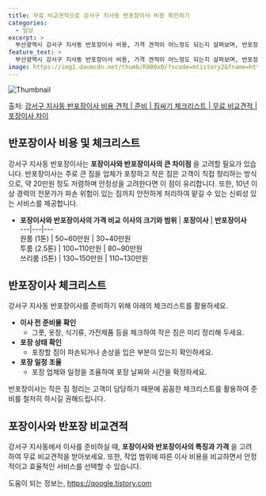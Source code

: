 ```yaml
---
title: 무료 비교견적으로 강서구 지사동 반포장이사 비용 확인하기
categories:
  - 일상
excerpt: >
  부산광역시 강서구 지사동 반포장이사 비용, 가격 견적이 어느정도 되는지 살펴보며, 반포장이사를 준비함에 있어 짐싸기 준비 체크리스트가 무엇인지 보겠습니다. 마지막으로 포장이사와 차이점을 통해 무료 비교견적으로 어떤 것이 더 합리적인 선택인지 공유 드립니다.강서구 지사동 포장이사 견적 샘플 보기 👈 클릭강서구 지사동 포장이사 가격 살펴보기 👈 클릭강서구 지사동 반포장이사 평균 이사 비용평수강서구 지사동 평균 이사 비용원룸 이사9평 이하 (1톤)30만원~투룸/쓰리룸 이사16평 ~ 20평 (2.5톤)80만원~쓰리룸 이사21평 (5톤) ~110만원~우리집 무료 이사견적 받기 👈 클릭포장 vs 반포장: 이사 방식의 큰 차이이사의 방식에 따라 포장과 반포장은 가장 큰 차이점을 지니고 있습니다. 포장 이사의 특..
feature_text: >
  부산광역시 강서구 지사동 반포장이사 비용, 가격 견적이 어느정도 되는지 살펴보며, 반포장이사를 준비함에 있어 짐싸기 준비 체크리스트가 무엇인지 보겠습니다. 마지막으로 포장이사와 차이점을 통해 무료 비교견적으로 어떤 것이 더 합리적인 선택인지 공유 드립니다.강서구 지사동 포장이사 견적 샘플 보기 👈 클릭강서구 지사동 포장이사 가격 살펴보기 👈 클릭강서구 지사동 반포장이사 평균 이사 비용평수강서구 지사동 평균 이사 비용원룸 이사9평 이하 (1톤)30만원~투룸/쓰리룸 이사16평 ~ 20평 (2.5톤)80만원~쓰리룸 이사21평 (5톤) ~110만원~우리집 무료 이사견적 받기 👈 클릭포장 vs 반포장: 이사 방식의 큰 차이이사의 방식에 따라 포장과 반포장은 가장 큰 차이점을 지니고 있습니다. 포장 이사의 특..
image: https://img1.daumcdn.net/thumb/R800x0/?scode=mtistory2&fname=https%3A%2F%2Fblog.kakaocdn.net%2Fdn%2Fbh4b9y%2FbtsHbVpVssU%2FhxHaF7mwZh0D2bNkVZEnZ1%2Fimg.webp
---
```


![Thumbnail](https://img1.daumcdn.net/thumb/R800x0/?scode=mtistory2&fname=https%3A%2F%2Fblog.kakaocdn.net%2Fdn%2Fbh4b9y%2FbtsHbVpVssU%2FhxHaF7mwZh0D2bNkVZEnZ1%2Fimg.webp)

<p>출처: <a href="https://qoogle.tistory.com/9728" rel="dofollow">강서구 지사동 반포장이사 비용 견적 | 준비 | 짐싸기 체크리스트 | 무료 비교견적 | 포장이사 차이</a> </p>

## 반포장이사 비용 및 체크리스트

강서구 지사동 반포장이사는 **포장이사와 반포장이사의 큰 차이점** 을 고려할 필요가 있습니다. 반포장이사는 주로 큰 짐을 업체가 포장하고
작은 짐은 고객이 직접 정리하는 방식으로, 약 20만원 정도 저렴하며 안정성을 고려한다면 이 점이 유리합니다. 또한, 10년 이상 경력의
전문가가 파손 위험이 있는 짐까지 안전하게 처리하여 맡길 수 있는 신뢰성 있는 서비스를 제공합니다.

  * **포장이사와 반포장이사의 가격 비교**
**이사의 크기와 범위** | **포장이사** | **반포장이사**  
---|---|---  
원룸 (1톤) | 50~60만원 | 30~40만원  
투룸 (2.5톤) | 100~110만원 | 80~90만원  
쓰리룸 (5톤) | 130~150만원 | 110~130만원  

## 반포장이사 체크리스트

강서구 지사동 반포장이사를 준비하기 위해 아래의 체크리스트를 활용하세요.

  * **이사 전 준비물 확인**
    * 그릇, 옷장, 식기류, 가전제품 등을 체크하여 작은 짐은 미리 정리해 두세요.
  * **포장 상태 확인**
    * 포장할 짐이 파손되거나 손상을 입은 부분이 있는지 확인하세요.
  * **포장 일정 조율**
    * 포장 업체와 일정을 조율하여 포장 날짜와 시간을 확정하세요.

반포장이사는 작은 짐 정리는 고객이 담당하기 때문에 꼼꼼한 체크리스트를 활용하여 준비를 철저히 하시길 권해드립니다.

## 포장이사와 반포장 비교견적

강서구 지사동에서 이사를 준비하실 때, **포장이사와 반포장이사의 특징과 가격** 을 고려하여 무료 비교견적을 받아보세요. 또한, 작업
범위에 따른 이사 비용을 비교하면서 안정적이고 효율적인 서비스를 선택할 수 있습니다.



 

도움이 되는 정보는, <a href="https://qoogle.tistory.com" rel="dofollow">https://qoogle.tistory.com</a>


